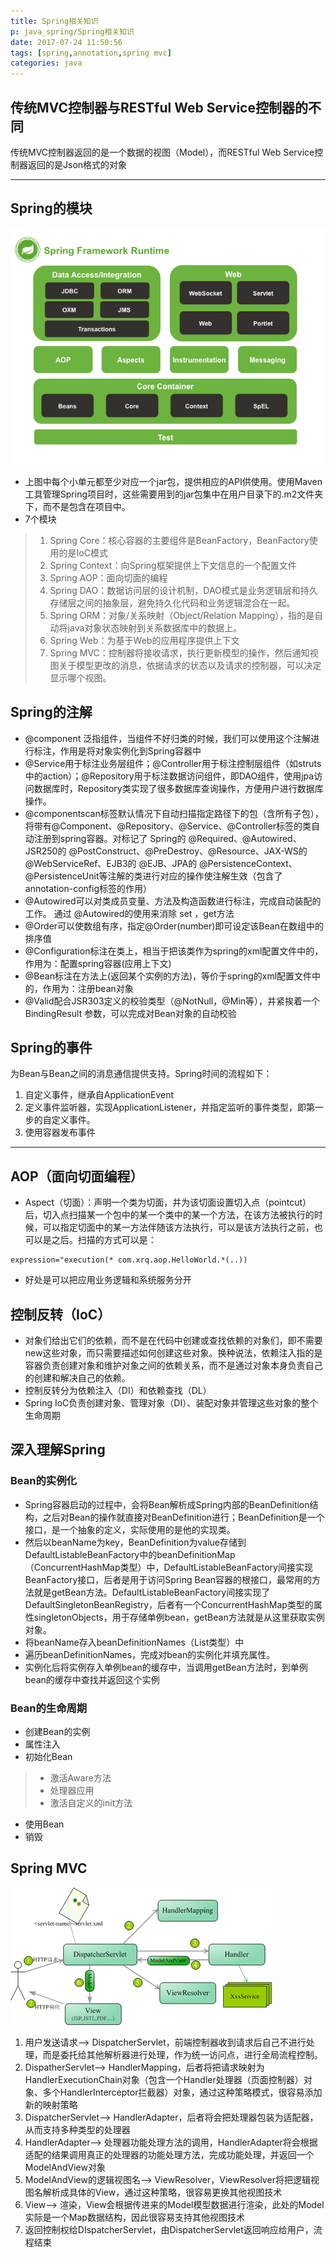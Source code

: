 ```yaml
---
title: Spring相关知识
p: java_spring/Spring相关知识
date: 2017-07-24 11:50:56
tags: [spring,annotation,spring mvc]
categories: java
---
```


## 传统MVC控制器与RESTful Web Service控制器的不同
 传统MVC控制器返回的是一个数据的视图（Model），而RESTful Web Service控制器返回的是Json格式的对象

<!--more-->
---

## Spring的模块

![image](/img/spring-overview.png)

* 上图中每个小单元都至少对应一个jar包，提供相应的API供使用。使用Maven工具管理Spring项目时，这些需要用到的jar包集中在用户目录下的.m2文件夹下，而不是包含在项目中。
*  7个模块
> 1. Spring Core：核心容器的主要组件是BeanFactory，BeanFactory使用的是IoC模式
> 2. Spring Context：向Spring框架提供上下文信息的一个配置文件
> 3. Spring AOP：面向切面的编程
> 4. Spring DAO：数据访问层的设计机制，DAO模式是业务逻辑层和持久存储层之间的抽象层，避免持久化代码和业务逻辑混合在一起。
> 5. Spring ORM：对象/关系映射（Object/Relation Mapping），指的是自动将java对象状态映射到关系数据库中的数据上。
> 6. Spring Web：为基于Web的应用程序提供上下文
> 7. Spring MVC：控制器将接收请求，执行更新模型的操作，然后通知视图关于模型更改的消息，依据请求的状态以及请求的控制器，可以决定显示哪个视图。


## Spring的注解
* @component 泛指组件，当组件不好归类的时候，我们可以使用这个注解进行标注，作用是将对象实例化到Spring容器中
* @Service用于标注业务层组件；@Controller用于标注控制层组件（如struts中的action）；@Repository用于标注数据访问组件，即DAO组件，使用jpa访问数据库时，Repository类实现了很多数据库查询操作，方便用户进行数据库操作。
* @componentscan标签默认情况下自动扫描指定路径下的包（含所有子包），将带有@Component、@Repository、@Service、@Controller标签的类自动注册到spring容器。对标记了 Spring的 @Required、@Autowired、JSR250的 @PostConstruct、@PreDestroy、@Resource、JAX-WS的 @WebServiceRef、EJB3的 @EJB、JPA的 @PersistenceContext、@PersistenceUnit等注解的类进行对应的操作使注解生效（包含了annotation-config标签的作用）
* @Autowired可以对类成员变量、方法及构造函数进行标注，完成自动装配的工作。 通过 @Autowired的使用来消除 set ，get方法
* @Order可以使数组有序，指定@Order(number)即可设定该Bean在数组中的排序值
* @Configuration标注在类上，相当于把该类作为spring的xml配置文件中的<beans>，作用为：配置spring容器(应用上下文)
* @Bean标注在方法上(返回某个实例的方法)，等价于spring的xml配置文件中的<bean>，作用为：注册bean对象
* @Valid配合JSR303定义的校验类型（@NotNull，@Min等），并紧挨着一个BindingResult 参数，可以完成对Bean对象的自动校验

## Spring的事件
为Bean与Bean之间的消息通信提供支持。Spring时间的流程如下：
1. 自定义事件，继承自ApplicationEvent
2. 定义事件监听器，实现ApplicationListener，并指定监听的事件类型，即第一步的自定义事件。
3. 使用容器发布事件

---
## AOP（面向切面编程）
* Aspect（切面）：声明一个类为切面，并为该切面设置切入点（pointcut）后，切入点扫描某一个包中的某一个类中的某一个方法，在该方法被执行的时候，可以指定切面中的某一方法伴随该方法执行，可以是该方法执行之前，也可以是之后。扫描的方式可以是：
```
expression="execution(* com.xrq.aop.HelloWorld.*(..))
```
* 好处是可以把应用业务逻辑和系统服务分开

## 控制反转（IoC）
* 对象们给出它们的依赖，而不是在代码中创建或查找依赖的对象们，即不需要new这些对象，而只需要描述如何创建这些对象。换种说法，依赖注入指的是容器负责创建对象和维护对象之间的依赖关系，而不是通过对象本身负责自己的创建和解决自己的依赖。
* 控制反转分为依赖注入（DI）和依赖查找（DL）
* Spring IoC负责创建对象、管理对象（DI）、装配对象并管理这些对象的整个生命周期


## 深入理解Spring
### Bean的实例化
* Spring容器启动的过程中，会将Bean解析成Spring内部的BeanDefinition结构，之后对Bean的操作就直接对BeanDefinition进行；BeanDefinition是一个接口，是一个抽象的定义，实际使用的是他的实现类。
* 然后以beanName为key，BeanDefinition为value存储到DefaultListableBeanFactory中的beanDefinitionMap（ConcurrentHashMap类型）中，DefaultListableBeanFactory间接实现BeanFactory接口，后者是用于访问Spring Bean容器的根接口，最常用的方法就是getBean方法。DefaultListableBeanFactory间接实现了DefaultSingletonBeanRegistry，后者有一个ConcurrentHashMap类型的属性singletonObjects，用于存储单例bean，getBean方法就是从这里获取实例对象。
* 将beanName存入beanDefinitionNames（List类型）中
* 遍历beanDefinitionNames，完成对bean的实例化并填充属性。
* 实例化后将实例存入单例bean的缓存中，当调用getBean方法时，到单例bean的缓存中查找并返回这个实例

### Bean的生命周期
* 创建Bean的实例
* 属性注入
* 初始化Bean
> * 激活Aware方法
> * 处理器应用
> * 激活自定义的init方法
* 使用Bean
* 销毁

## Spring MVC
![image](/img/springmvc.png)
1. 用户发送请求--> DispatcherServlet，前端控制器收到请求后自己不进行处理，而是委托给其他解析器进行处理，作为统一访问点，进行全局流程控制。
2. DispatherServlet--> HandlerMapping，后者将把请求映射为HandlerExecutionChain对象（包含一个Handler处理器（页面控制器）对象、多个HandlerInterceptor拦截器）对象，通过这种策略模式，很容易添加新的映射策略
3. DispatcherServlet--> HandlerAdapter，后者将会把处理器包装为适配器，从而支持多种类型的处理器
4. HandlerAdapter--> 处理器功能处理方法的调用，HandlerAdapter将会根据适配的结果调用真正的处理器的功能处理方法，完成功能处理，并返回一个ModelAndView对象
5. ModelAndView的逻辑视图名--> ViewResolver，ViewResolver将把逻辑视图名解析成具体的View，通过这种策略，很容易更换其他视图技术
6. View--> 渲染，View会根据传进来的Model模型数据进行渲染，此处的Model实际是一个Map数据结构，因此很容易支持其他视图技术
7. 返回控制权给DIspatcherServlet，由DispatcherServlet返回响应给用户，流程结束